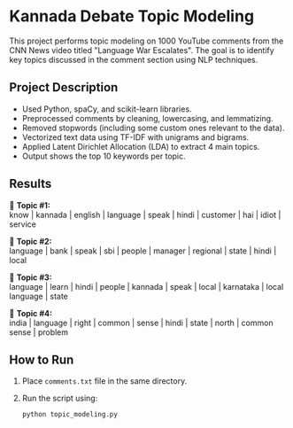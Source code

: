 # Kannada Debate Topic Modeling

This project performs topic modeling on 1000 YouTube comments from the CNN News video titled "Language War Escalates". The goal is to identify key topics discussed in the comment section using NLP techniques.

## Project Description

- Used Python, spaCy, and scikit-learn libraries.
- Preprocessed comments by cleaning, lowercasing, and lemmatizing.
- Removed stopwords (including some custom ones relevant to the data).
- Vectorized text data using TF-IDF with unigrams and bigrams.
- Applied Latent Dirichlet Allocation (LDA) to extract 4 main topics.
- Output shows the top 10 keywords per topic.

## Results

🧠 **Topic #1:**  
know | kannada | english | language | speak | hindi | customer | hai | idiot | service

🧠 **Topic #2:**  
language | bank | speak | sbi | people | manager | regional | state | hindi | local

🧠 **Topic #3:**  
language | learn | hindi | people | kannada | speak | local | karnataka | local language | state

🧠 **Topic #4:**  
india | language | right | common | sense | hindi | state | north | common sense | problem

## How to Run

1. Place `comments.txt` file in the same directory.

2. Run the script using:  
   ```bash
   python topic_modeling.py
